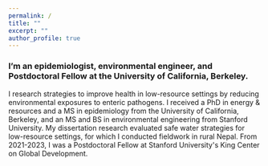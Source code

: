 ```yaml
---
permalink: /
title: ""
excerpt: ""
author_profile: true
---
```


### I’m an epidemiologist, environmental engineer, and Postdoctoral Fellow at the University of California, Berkeley.

I research strategies to improve health in low-resource settings by reducing environmental exposures to enteric pathogens. I received a PhD in energy & resources and a MS in epidemiology from the University of California, Berkeley, and an MS and BS in environmental engineering from Stanford University. My dissertation research evaluated safe water strategies for low-resource settings, for which I conducted fieldwork in rural Nepal. From 2021-2023, I was a Postdoctoral Fellow at Stanford University's King Center on Global Development.
